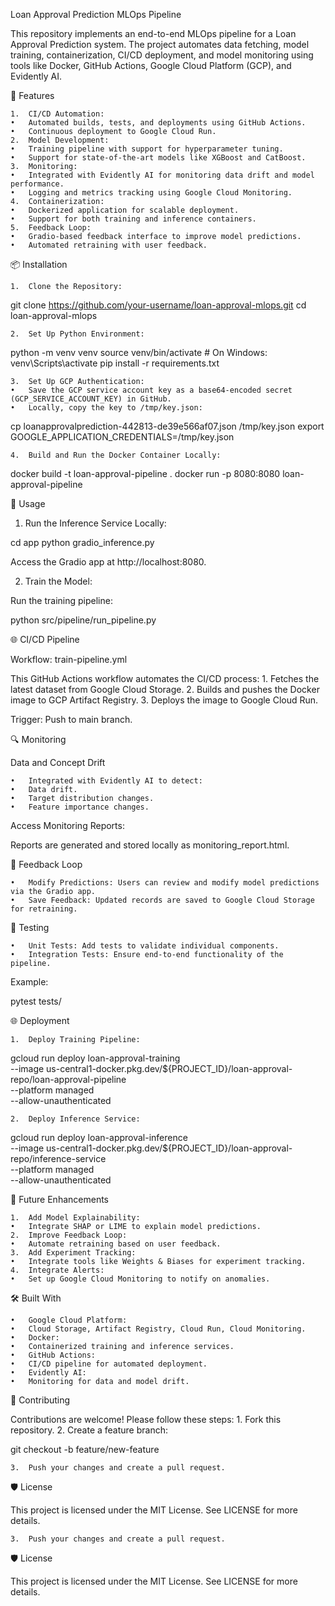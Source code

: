 Loan Approval Prediction MLOps Pipeline

This repository implements an end-to-end MLOps pipeline for a Loan Approval Prediction system. The project automates data fetching, model training, containerization, CI/CD deployment, and model monitoring using tools like Docker, GitHub Actions, Google Cloud Platform (GCP), and Evidently AI.

🚀 Features

	1.	CI/CD Automation:
	•	Automated builds, tests, and deployments using GitHub Actions.
	•	Continuous deployment to Google Cloud Run.
	2.	Model Development:
	•	Training pipeline with support for hyperparameter tuning.
	•	Support for state-of-the-art models like XGBoost and CatBoost.
	3.	Monitoring:
	•	Integrated with Evidently AI for monitoring data drift and model performance.
	•	Logging and metrics tracking using Google Cloud Monitoring.
	4.	Containerization:
	•	Dockerized application for scalable deployment.
	•	Support for both training and inference containers.
	5.	Feedback Loop:
	•	Gradio-based feedback interface to improve model predictions.
	•	Automated retraining with user feedback.

📦 Installation

	1.	Clone the Repository:

git clone https://github.com/your-username/loan-approval-mlops.git
cd loan-approval-mlops


	2.	Set Up Python Environment:

python -m venv venv
source venv/bin/activate  # On Windows: venv\Scripts\activate
pip install -r requirements.txt


	3.	Set Up GCP Authentication:
	•	Save the GCP service account key as a base64-encoded secret (GCP_SERVICE_ACCOUNT_KEY) in GitHub.
	•	Locally, copy the key to /tmp/key.json:

cp loanapprovalprediction-442813-de39e566af07.json /tmp/key.json
export GOOGLE_APPLICATION_CREDENTIALS=/tmp/key.json


	4.	Build and Run the Docker Container Locally:

docker build -t loan-approval-pipeline .
docker run -p 8080:8080 loan-approval-pipeline

🚀 Usage

1. Run the Inference Service Locally:

cd app
python gradio_inference.py

Access the Gradio app at http://localhost:8080.

2. Train the Model:

Run the training pipeline:

python src/pipeline/run_pipeline.py

🌐 CI/CD Pipeline

Workflow: train-pipeline.yml

This GitHub Actions workflow automates the CI/CD process:
	1.	Fetches the latest dataset from Google Cloud Storage.
	2.	Builds and pushes the Docker image to GCP Artifact Registry.
	3.	Deploys the image to Google Cloud Run.

Trigger: Push to main branch.

🔍 Monitoring

Data and Concept Drift

	•	Integrated with Evidently AI to detect:
	•	Data drift.
	•	Target distribution changes.
	•	Feature importance changes.

Access Monitoring Reports:

Reports are generated and stored locally as monitoring_report.html.

🔄 Feedback Loop

	•	Modify Predictions: Users can review and modify model predictions via the Gradio app.
	•	Save Feedback: Updated records are saved to Google Cloud Storage for retraining.

🧪 Testing

	•	Unit Tests: Add tests to validate individual components.
	•	Integration Tests: Ensure end-to-end functionality of the pipeline.

Example:

pytest tests/

🌐 Deployment

	1.	Deploy Training Pipeline:

gcloud run deploy loan-approval-training \
    --image us-central1-docker.pkg.dev/${PROJECT_ID}/loan-approval-repo/loan-approval-pipeline \
    --platform managed \
    --allow-unauthenticated


	2.	Deploy Inference Service:

gcloud run deploy loan-approval-inference \
    --image us-central1-docker.pkg.dev/${PROJECT_ID}/loan-approval-repo/inference-service \
    --platform managed \
    --allow-unauthenticated

🔧 Future Enhancements

	1.	Add Model Explainability:
	•	Integrate SHAP or LIME to explain model predictions.
	2.	Improve Feedback Loop:
	•	Automate retraining based on user feedback.
	3.	Add Experiment Tracking:
	•	Integrate tools like Weights & Biases for experiment tracking.
	4.	Integrate Alerts:
	•	Set up Google Cloud Monitoring to notify on anomalies.

🛠️ Built With

	•	Google Cloud Platform:
	•	Cloud Storage, Artifact Registry, Cloud Run, Cloud Monitoring.
	•	Docker:
	•	Containerized training and inference services.
	•	GitHub Actions:
	•	CI/CD pipeline for automated deployment.
	•	Evidently AI:
	•	Monitoring for data and model drift.

🤝 Contributing

Contributions are welcome! Please follow these steps:
	1.	Fork this repository.
	2.	Create a feature branch:

git checkout -b feature/new-feature


	3.	Push your changes and create a pull request.

🛡️ License

This project is licensed under the MIT License. See LICENSE for more details.


	3.	Push your changes and create a pull request.

🛡️ License

This project is licensed under the MIT License. See LICENSE for more details.
